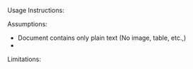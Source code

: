 Usage Instructions:

Assumptions:
- Document contains only plain text (No image, table, etc.,)
- 

Limitations:
